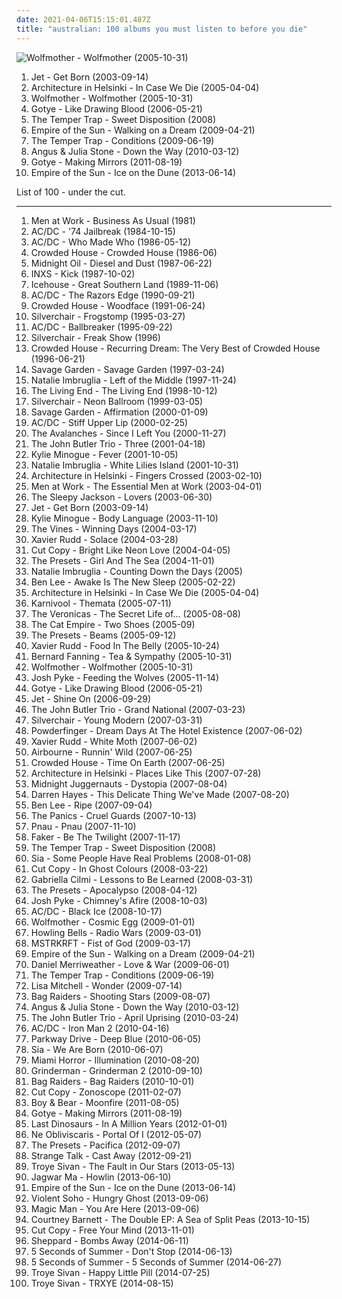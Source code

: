 ```yaml
---
date: 2021-04-06T15:15:01.487Z
title: "australian: 100 albums you must listen to before you die"
---
```

![Wolfmother - Wolfmother (2005-10-31)](http://coverartarchive.org/release/9bd9d999-77e0-48ce-bce9-6096123ffb72/4819622540-500.jpg "Wolfmother - Wolfmother (2005-10-31)")
<ol class="albums">
<li data-cover="https://img.discogs.com/VukbmouW37McBrWp8ZiCt4gYChw=/fit-in/600x583/filters:strip_icc():format(jpeg):mode_rgb():quality(90)/discogs-images/R-984322-1614531766-2603.jpeg.jpg" data-tags="rock" role="button">Jet - Get Born (2003-09-14)</li>
<li data-cover="https://img.discogs.com/dvj5OpSy9aqWBgTg6DzCum06chU=/fit-in/280x243/filters:strip_icc():format(jpeg):mode_rgb():quality(90)/discogs-images/R-747219-1242292656.jpeg.jpg" data-tags="indie pop" role="button">Architecture in Helsinki - In Case We Die (2005-04-04)</li>
<li data-cover="http://coverartarchive.org/release/9bd9d999-77e0-48ce-bce9-6096123ffb72/4819622540-500.jpg" data-tags="rock, hard rock" role="button">Wolfmother - Wolfmother (2005-10-31)</li>
<li data-cover="http://coverartarchive.org/release/adb359a8-a6d7-442b-a231-6005dc5e9a32/2588181873-500.jpg" data-tags="indie, australian, electronic" role="button">Gotye - Like Drawing Blood (2006-05-21)</li>
<li data-cover="http://coverartarchive.org/release/24fef968-ef90-4f90-ac89-e1e0cbb5ee0f/19080096762-500.jpg" data-tags="rock, australian" role="button">The Temper Trap - Sweet Disposition (2008)</li>
<li data-cover="http://coverartarchive.org/release/f1fc4c16-65a8-4c3e-a249-23ef46c41918/5300813420-500.jpg" data-tags="electronic" role="button">Empire of the Sun - Walking on a Dream (2009-04-21)</li>
<li data-cover="http://coverartarchive.org/release/2342ef67-07f8-4fc7-b7c5-a15d20bccac1/5908075333-500.jpg" data-tags="indie rock" role="button">The Temper Trap - Conditions (2009-06-19)</li>
<li data-cover="https://img.discogs.com/LrhznqUrhrbnOX4LXZY3sr6kwJw=/fit-in/293x293/filters:strip_icc():format(jpeg):mode_rgb():quality(90)/discogs-images/R-2187241-1268704983.jpeg.jpg" data-tags="folk, australian, acoustic, indie" role="button">Angus & Julia Stone - Down the Way (2010-03-12)</li>
<li data-cover="https://img.discogs.com/FJT4JjiaFBDBDCUdKj3ouXuus3M=/fit-in/293x293/filters:strip_icc():format(jpeg):mode_rgb():quality(90)/discogs-images/R-3069528-1314275965.jpeg.jpg" data-tags="indie, electronic" role="button">Gotye - Making Mirrors (2011-08-19)</li>
<li data-cover="http://coverartarchive.org/release/c06c34e8-15b5-4728-abfc-c7a4bca2c956/3981485392-500.jpg" data-tags="electronic, australian" role="button">Empire of the Sun - Ice on the Dune (2013-06-14)</li>
</ol>
List of 100 - under the cut.
<!-- more -->

_________________

<ol class="albums">
<li data-cover="https://img.discogs.com/TxLsEOQafZcd7-FZAUgQAAYb720=/fit-in/567x559/filters:strip_icc():format(jpeg):mode_rgb():quality(90)/discogs-images/R-952873-1193960761.jpeg.jpg" data-tags="80s" role="button">
Men at Work - Business As Usual (1981)
</li>
<li data-cover="https://img.discogs.com/I7mB_KrCVjLfzV9fjw9vMuKK9Ec=/fit-in/600x604/filters:strip_icc():format(jpeg):mode_rgb():quality(90)/discogs-images/R-2856067-1306599148.jpeg.jpg" data-tags="hard rock" role="button">
AC/DC - '74 Jailbreak (1984-10-15)
</li>
<li data-cover="https://via.placeholder.com/450" data-tags="hard rock" role="button">
AC/DC - Who Made Who (1986-05-12)
</li>
<li data-cover="https://img.discogs.com/WIdIcBUzP40Pz3X5VDSSvj53hmA=/fit-in/600x598/filters:strip_icc():format(jpeg):mode_rgb():quality(90)/discogs-images/R-2027743-1259429284.jpeg.jpg" data-tags="80s, pop, rock" role="button">
Crowded House - Crowded House (1986-06)
</li>
<li data-cover="http://coverartarchive.org/release/5e8956bc-c0d2-488b-b48c-96006713372c/17787548090-500.jpg" data-tags="rock, 80s" role="button">
Midnight Oil - Diesel and Dust (1987-06-22)
</li>
<li data-cover="http://coverartarchive.org/release/160806d7-651d-3470-a09b-40d1b7b21d26/2115338140-500.jpg" data-tags="80s, rock" role="button">
INXS - Kick (1987-10-02)
</li>
<li data-cover="https://img.discogs.com/NNbz_etOnTxezUQlh22yJ7iCBIg=/fit-in/419x629/filters:strip_icc():format(jpeg):mode_rgb():quality(90)/discogs-images/R-7671797-1446401663-8058.jpeg.jpg" data-tags="rock, australian" role="button">
Icehouse - Great Southern Land (1989-11-06)
</li>
<li data-cover="http://coverartarchive.org/release/c280af5a-666b-3221-9d1f-a12b674ddf54/11350701340-500.jpg" data-tags="hard rock" role="button">
AC/DC - The Razors Edge (1990-09-21)
</li>
<li data-cover="https://img.discogs.com/IYd0vgOIokmApK2eKqbbcFe-YkM=/fit-in/600x606/filters:strip_icc():format(jpeg):mode_rgb():quality(90)/discogs-images/R-1342958-1470291334-7087.jpeg.jpg" data-tags="crowded house" role="button">
Crowded House - Woodface (1991-06-24)
</li>
<li data-cover="https://via.placeholder.com/450" data-tags="grunge, rock" role="button">
Silverchair - Frogstomp (1995-03-27)
</li>
<li data-cover="https://via.placeholder.com/450" data-tags="hard rock" role="button">
AC/DC - Ballbreaker (1995-09-22)
</li>
<li data-cover="http://coverartarchive.org/release/b2c5c7c4-1d76-3172-9ca7-21a164b3dd11/15464992021-500.jpg" data-tags="grunge" role="button">
Silverchair - Freak Show (1996)
</li>
<li data-cover="http://coverartarchive.org/release/1477c584-2fa9-3408-a06c-a0f2f3d3830f/4160803700-500.jpg" data-tags="australian, very good" role="button">
Crowded House - Recurring Dream: The Very Best of Crowded House (1996-06-21)
</li>
<li data-cover="http://coverartarchive.org/release/7baa1b45-b60e-3ab0-8acf-3e42186c05ea/2444548035-500.jpg" data-tags="pop" role="button">
Savage Garden - Savage Garden (1997-03-24)
</li>
<li data-cover="http://coverartarchive.org/release/13e46e8d-b4c4-4669-b76c-3cc461569e56/25963924896-500.jpg" data-tags="pop" role="button">
Natalie Imbruglia - Left of the Middle (1997-11-24)
</li>
<li data-cover="http://coverartarchive.org/release/2ec72844-4b9b-4e5e-9441-3ae7570386b4/18283995835-500.jpg" data-tags="punk rock, australian, punkabilly" role="button">
The Living End - The Living End (1998-10-12)
</li>
<li data-cover="http://coverartarchive.org/release/b0051e8d-d63b-3dbb-b801-737c54d73933/1745470355-500.jpg" data-tags="rock, grunge" role="button">
Silverchair - Neon Ballroom (1999-03-05)
</li>
<li data-cover="https://img.discogs.com/8gFR5kiLKCwP5mHf_rlUCeG8RtM=/fit-in/466x461/filters:strip_icc():format(jpeg):mode_rgb():quality(90)/discogs-images/R-1057334-1188729845.jpeg.jpg" data-tags="pop" role="button">
Savage Garden - Affirmation (2000-01-09)
</li>
<li data-cover="http://coverartarchive.org/release/49e0129a-3401-3850-9c5b-27646356b106/2425079924-500.jpg" data-tags="hard rock" role="button">
AC/DC - Stiff Upper Lip (2000-02-25)
</li>
<li data-cover="http://coverartarchive.org/release/364fbbe8-94f4-4441-87ed-8e54ca2515ba/14134702700-500.jpg" data-tags="electronic" role="button">
The Avalanches - Since I Left You (2000-11-27)
</li>
<li data-cover="https://img.discogs.com/hTTwtBm7Pdn4FvLUaxY2QYOAydE=/fit-in/600x599/filters:strip_icc():format(jpeg):mode_rgb():quality(90)/discogs-images/R-3336647-1326326553.jpeg.jpg" data-tags="jbt" role="button">
The John Butler Trio - Three (2001-04-18)
</li>
<li data-cover="http://coverartarchive.org/release/03e76400-d2c5-497c-994e-48219c46c72b/5560639914-500.jpg" data-tags="pop, dance" role="button">
Kylie Minogue - Fever (2001-10-05)
</li>
<li data-cover="http://coverartarchive.org/release/4ae2f4b3-b35d-3210-b955-b3ebecd2829d/7462475297-500.jpg" data-tags="pop, female vocalists" role="button">
Natalie Imbruglia - White Lilies Island (2001-10-31)
</li>
<li data-cover="https://img.discogs.com/WE01r_GQ0rGlSeYf9q4g7PeEpLo=/fit-in/599x596/filters:strip_icc():format(jpeg):mode_rgb():quality(90)/discogs-images/R-929475-1174326177.jpeg.jpg" data-tags="indie pop, indie" role="button">
Architecture in Helsinki - Fingers Crossed (2003-02-10)
</li>
<li data-cover="https://img.discogs.com/CNWQ-65tOtu0wHnoQxU8t7lmjCM=/fit-in/600x852/filters:strip_icc():format(jpeg):mode_rgb():quality(90)/discogs-images/R-7970862-1452672610-7453.jpeg.jpg" data-tags="classic rock, pop, rock, 80s, australian, new wave, soft rock" role="button">
Men at Work - The Essential Men at Work (2003-04-01)
</li>
<li data-cover="http://coverartarchive.org/release/66dbad61-405a-4bac-a9f6-83f76cf9c7da/9725831330-500.jpg" data-tags="australian" role="button">
The Sleepy Jackson - Lovers (2003-06-30)
</li>
<li data-cover="https://img.discogs.com/VukbmouW37McBrWp8ZiCt4gYChw=/fit-in/600x583/filters:strip_icc():format(jpeg):mode_rgb():quality(90)/discogs-images/R-984322-1614531766-2603.jpeg.jpg" data-tags="rock" role="button">
Jet - Get Born (2003-09-14)
</li>
<li data-cover="https://img.discogs.com/HOJBvC15uRXGDOTyH_kexdd1vuk=/fit-in/600x605/filters:strip_icc():format(jpeg):mode_rgb():quality(90)/discogs-images/R-8269814-1458408052-9599.jpeg.jpg" data-tags="pop" role="button">
Kylie Minogue - Body Language (2003-11-10)
</li>
<li data-cover="https://img.discogs.com/3mbOIjGGDq61ImqUIBUwduKad7g=/fit-in/600x603/filters:strip_icc():format(jpeg):mode_rgb():quality(90)/discogs-images/R-484054-1525693159-1114.jpeg.jpg" data-tags="alternative rock, rock" role="button">
The Vines - Winning Days (2004-03-17)
</li>
<li data-cover="http://coverartarchive.org/release/b6daa9c7-94c3-4453-8bc4-e74e5a47249e/6960638372-500.jpg" data-tags="folk, surf, australian, acoustic" role="button">
Xavier Rudd - Solace (2004-03-28)
</li>
<li data-cover="http://coverartarchive.org/release/7b8ea2ae-e0d7-3b74-8667-42f2a4886835/4534453533-500.jpg" data-tags="electronica, electropop" role="button">
Cut Copy - Bright Like Neon Love (2004-04-05)
</li>
<li data-cover="http://coverartarchive.org/release/3d650482-252d-46e5-959f-30ad72876e81/2067452907-500.jpg" data-tags="electro, australian, the presets, the bees knees" role="button">
The Presets - Girl And The Sea (2004-11-01)
</li>
<li data-cover="https://img.discogs.com/gWFyjWkLviBQ9l-TDlEN58Gw2hk=/fit-in/455x455/filters:strip_icc():format(jpeg):mode_rgb():quality(90)/discogs-images/R-2659818-1295384136.jpeg.jpg" data-tags="pop, female vocalists" role="button">
Natalie Imbruglia - Counting Down the Days (2005)
</li>
<li data-cover="http://coverartarchive.org/release/7f1caad2-d40e-4568-b316-a6b58bfaf03b/22120885010-500.jpg" data-tags="australian" role="button">
Ben Lee - Awake Is The New Sleep (2005-02-22)
</li>
<li data-cover="https://img.discogs.com/dvj5OpSy9aqWBgTg6DzCum06chU=/fit-in/280x243/filters:strip_icc():format(jpeg):mode_rgb():quality(90)/discogs-images/R-747219-1242292656.jpeg.jpg" data-tags="indie pop" role="button">
Architecture in Helsinki - In Case We Die (2005-04-04)
</li>
<li data-cover="https://img.discogs.com/fYMk7WFU_R0oTNAUEX9IYGN308Y=/fit-in/300x300/filters:strip_icc():format(jpeg):mode_rgb():quality(90)/discogs-images/R-1698236-1237679298.jpeg.jpg" data-tags="alternative rock, metal, progressive rock, karnivool" role="button">
Karnivool - Themata (2005-07-11)
</li>
<li data-cover="http://coverartarchive.org/release/8fde8d7d-3f56-3d6e-8025-c8e9e5e76038/14903323808-500.jpg" data-tags="pop, pop punk, the veronicas" role="button">
The Veronicas - The Secret Life of... (2005-08-08)
</li>
<li data-cover="https://img.discogs.com/YtrSaPszyrFXACFtOQboWrZfrNU=/fit-in/500x500/filters:strip_icc():format(jpeg):mode_rgb():quality(90)/discogs-images/R-893597-1170067201.jpeg.jpg" data-tags="ska, alternative, australian" role="button">
The Cat Empire - Two Shoes (2005-09)
</li>
<li data-cover="http://coverartarchive.org/release/4a2b6743-147d-4e5b-9426-a05727d4cc0c/6386195266-500.jpg" data-tags="electronic, electro" role="button">
The Presets - Beams (2005-09-12)
</li>
<li data-cover="https://img.discogs.com/am3RmJ0yZuMUyiN6XVv77j3_m0c=/fit-in/600x528/filters:strip_icc():format(jpeg):mode_rgb():quality(90)/discogs-images/R-878767-1496596484-9812.jpeg.jpg" data-tags="acoustic, folk" role="button">
Xavier Rudd - Food In The Belly (2005-10-24)
</li>
<li data-cover="http://coverartarchive.org/release/6d283241-8ab9-4ce8-b5e5-4bed82e1f894/9230255613-500.jpg" data-tags="australian, acoustic" role="button">
Bernard Fanning - Tea & Sympathy (2005-10-31)
</li>
<li data-cover="http://coverartarchive.org/release/9bd9d999-77e0-48ce-bce9-6096123ffb72/4819622540-500.jpg" data-tags="rock, hard rock" role="button">
Wolfmother - Wolfmother (2005-10-31)
</li>
<li data-cover="https://img.discogs.com/Zn_PVNM_FO56rUVzHRW83Nx3z_c=/fit-in/500x500/filters:strip_icc():format(jpeg):mode_rgb():quality(90)/discogs-images/R-1067853-1327919452.jpeg.jpg" data-tags="australian" role="button">
Josh Pyke - Feeding the Wolves (2005-11-14)
</li>
<li data-cover="http://coverartarchive.org/release/adb359a8-a6d7-442b-a231-6005dc5e9a32/2588181873-500.jpg" data-tags="indie, australian, electronic" role="button">
Gotye - Like Drawing Blood (2006-05-21)
</li>
<li data-cover="https://img.discogs.com/4fUrGfPsFHBjYh100HLseNzxA1Y=/fit-in/600x450/filters:strip_icc():format(jpeg):mode_rgb():quality(90)/discogs-images/R-2533610-1289194214.jpeg.jpg" data-tags="rock, hard rock" role="button">
Jet - Shine On (2006-09-29)
</li>
<li data-cover="https://img.discogs.com/LD8wDjvcFBwlKne8OeUpGCsLO2s=/fit-in/600x600/filters:strip_icc():format(jpeg):mode_rgb():quality(90)/discogs-images/R-1896755-1250861719.jpeg.jpg" data-tags="folk, rock" role="button">
The John Butler Trio - Grand National (2007-03-23)
</li>
<li data-cover="https://img.discogs.com/kcWhkV979DH6Nda6ysKEhM_h_uA=/fit-in/600x554/filters:strip_icc():format(jpeg):mode_rgb():quality(90)/discogs-images/R-1099905-1532793292-3827.jpeg.jpg" data-tags="rock, alternative rock, alternative" role="button">
Silverchair - Young Modern (2007-03-31)
</li>
<li data-cover="http://coverartarchive.org/release/17fd9c64-1dbc-3d5c-ba53-4086991c81cd/4921652324-500.jpg" data-tags="australian" role="button">
Powderfinger - Dream Days At The Hotel Existence (2007-06-02)
</li>
<li data-cover="https://img.discogs.com/lwkGNhHJvvJVL1mkDqV5DD_js8g=/fit-in/600x559/filters:strip_icc():format(jpeg):mode_rgb():quality(90)/discogs-images/R-1065389-1189602288.jpeg.jpg" data-tags="surf, australian" role="button">
Xavier Rudd - White Moth (2007-06-02)
</li>
<li data-cover="http://coverartarchive.org/release/54f48d91-12e8-48c1-9f84-292e07b9faaa/4216579078-500.jpg" data-tags="hard rock" role="button">
Airbourne - Runnin' Wild (2007-06-25)
</li>
<li data-cover="https://img.discogs.com/XQFgarS1rd6AyUnHdYccjgyBx40=/fit-in/600x600/filters:strip_icc():format(jpeg):mode_rgb():quality(90)/discogs-images/R-6175437-1518968810-3549.jpeg.jpg" data-tags="australian, alternative rock" role="button">
Crowded House - Time On Earth (2007-06-25)
</li>
<li data-cover="http://coverartarchive.org/release/3962f99b-8d61-469a-b6d0-b4f1ca14f668/19552680044-500.jpg" data-tags="indie pop" role="button">
Architecture in Helsinki - Places Like This (2007-07-28)
</li>
<li data-cover="https://img.discogs.com/f1ZtFzXpOWkuJM7_t-ivbz8FCR4=/fit-in/600x597/filters:strip_icc():format(jpeg):mode_rgb():quality(90)/discogs-images/R-1047786-1389507683-6088.jpeg.jpg" data-tags="electronic" role="button">
Midnight Juggernauts - Dystopia (2007-08-04)
</li>
<li data-cover="https://img.discogs.com/qp-fSXy8to2EneFsoGOXf99Fle0=/fit-in/600x581/filters:strip_icc():format(jpeg):mode_rgb():quality(90)/discogs-images/R-2210804-1595306896-2248.jpeg.jpg" data-tags="australian, pop" role="button">
Darren Hayes - This Delicate Thing We've Made (2007-08-20)
</li>
<li data-cover="http://coverartarchive.org/release/a1caffde-a45e-43d6-bcae-631164058a97/16176453167-500.jpg" data-tags="indie, country, alternative, folk, singer-songwriter, australian, happy music, my cd collection" role="button">
Ben Lee - Ripe (2007-09-04)
</li>
<li data-cover="https://img.discogs.com/5CSR2ZexE31wNBuqOnv9HvTMq1A=/fit-in/400x398/filters:strip_icc():format(jpeg):mode_rgb():quality(90)/discogs-images/R-2664115-1334722692.jpeg.jpg" data-tags="australian" role="button">
The Panics - Cruel Guards (2007-10-13)
</li>
<li data-cover="http://coverartarchive.org/release/d140c01c-906d-37e8-96ac-fffa45af8fcc/8490359162-500.jpg" data-tags="electronic, australian, indietronica" role="button">
Pnau - Pnau (2007-11-10)
</li>
<li data-cover="http://coverartarchive.org/release/1f1817f1-0357-4f55-912b-1e4b052abaab/1158143504-500.jpg" data-tags="indie, rock, australian, aussie, sydney, discoverockult, good australian pop with substance" role="button">
Faker - Be The Twilight (2007-11-17)
</li>
<li data-cover="http://coverartarchive.org/release/24fef968-ef90-4f90-ac89-e1e0cbb5ee0f/19080096762-500.jpg" data-tags="rock, australian" role="button">
The Temper Trap - Sweet Disposition (2008)
</li>
<li data-cover="http://coverartarchive.org/release/b5c33b49-39d8-4112-a195-3bf114decafb/28675957501-500.jpg" data-tags="chillout" role="button">
Sia - Some People Have Real Problems (2008-01-08)
</li>
<li data-cover="http://coverartarchive.org/release/bee6b37a-b48e-4743-b253-77ace8c62f1d/2266503775-500.jpg" data-tags="electronic" role="button">
Cut Copy - In Ghost Colours (2008-03-22)
</li>
<li data-cover="http://coverartarchive.org/release/75844a1c-9bbc-4781-8186-c4756f09c7ae/27481442661-500.jpg" data-tags="pop, gabriella cilmi" role="button">
Gabriella Cilmi - Lessons to Be Learned (2008-03-31)
</li>
<li data-cover="https://img.discogs.com/dbCaE2fItl8dqZ1SH3_ToeurATU=/fit-in/545x487/filters:strip_icc():format(jpeg):mode_rgb():quality(90)/discogs-images/R-3311782-1354267437-5929.jpeg.jpg" data-tags="electronic" role="button">
The Presets - Apocalypso (2008-04-12)
</li>
<li data-cover="https://img.discogs.com/FEQN95Zhrj2P1AbzV-25QcLbtig=/fit-in/600x540/filters:strip_icc():format(jpeg):mode_rgb():quality(90)/discogs-images/R-6129122-1445205253-2692.jpeg.jpg" data-tags="indie, singer-songwriter, australian" role="button">
Josh Pyke - Chimney's Afire (2008-10-03)
</li>
<li data-cover="http://coverartarchive.org/release/701340f6-dea7-3f37-acb6-808950f5299b/13904108948-500.jpg" data-tags="hard rock" role="button">
AC/DC - Black Ice (2008-10-17)
</li>
<li data-cover="https://img.discogs.com/VhYpdoLF60HMd744Ts3Po_g2_9Q=/fit-in/600x591/filters:strip_icc():format(jpeg):mode_rgb():quality(90)/discogs-images/R-2303810-1557425250-3633.jpeg.jpg" data-tags="hard rock, rock, stoner rock" role="button">
Wolfmother - Cosmic Egg (2009-01-01)
</li>
<li data-cover="https://img.discogs.com/386MqCyhoQeEYW_EV0DED1vektE=/fit-in/600x600/filters:strip_icc():format(jpeg):mode_rgb():quality(90)/discogs-images/R-1673013-1248027968.jpeg.jpg" data-tags="australian" role="button">
Howling Bells - Radio Wars (2009-03-01)
</li>
<li data-cover="https://img.discogs.com/-DRPp_LWq8HBapQbL1grC57diKs=/fit-in/320x319/filters:strip_icc():format(jpeg):mode_rgb():quality(90)/discogs-images/R-1709934-1238425451.jpeg.jpg" data-tags="electronic" role="button">
MSTRKRFT - Fist of God (2009-03-17)
</li>
<li data-cover="http://coverartarchive.org/release/f1fc4c16-65a8-4c3e-a249-23ef46c41918/5300813420-500.jpg" data-tags="electronic" role="button">
Empire of the Sun - Walking on a Dream (2009-04-21)
</li>
<li data-cover="https://img.discogs.com/OJ2fvEDJURvll-2zioxau1bFBFI=/fit-in/600x597/filters:strip_icc():format(jpeg):mode_rgb():quality(90)/discogs-images/R-1799375-1448805802-5595.jpeg.jpg" data-tags="pop" role="button">
Daniel Merriweather - Love & War (2009-06-01)
</li>
<li data-cover="http://coverartarchive.org/release/2342ef67-07f8-4fc7-b7c5-a15d20bccac1/5908075333-500.jpg" data-tags="indie rock" role="button">
The Temper Trap - Conditions (2009-06-19)
</li>
<li data-cover="http://coverartarchive.org/release/9f74dbdb-1acd-4ef0-962c-a801ed3377ed/21845243806-500.jpg" data-tags="pop, josh radio" role="button">
Lisa Mitchell - Wonder (2009-07-14)
</li>
<li data-cover="http://coverartarchive.org/release/b0859310-5eee-40dc-88ac-9cd761f91d49/6576902413-500.jpg" data-tags="trance, electronic, dance, australian, house" role="button">
Bag Raiders - Shooting Stars (2009-08-07)
</li>
<li data-cover="https://img.discogs.com/LrhznqUrhrbnOX4LXZY3sr6kwJw=/fit-in/293x293/filters:strip_icc():format(jpeg):mode_rgb():quality(90)/discogs-images/R-2187241-1268704983.jpeg.jpg" data-tags="folk, australian, acoustic, indie" role="button">
Angus & Julia Stone - Down the Way (2010-03-12)
</li>
<li data-cover="https://img.discogs.com/8d8f8f69c0b35de09d8b8b063a3d2cd54dd9e234/images/spacer.gif" data-tags="folk, australian, jbt, john butler" role="button">
The John Butler Trio - April Uprising (2010-03-24)
</li>
<li data-cover="http://coverartarchive.org/release/1da05321-a8ba-436e-a1a6-98822ea28e94/23564387481-500.jpg" data-tags="soundtrack, hard rock" role="button">
AC/DC - Iron Man 2 (2010-04-16)
</li>
<li data-cover="http://coverartarchive.org/release/4edf1492-cd7e-4aee-83d1-54e583d17958/1065442756-500.jpg" data-tags="metalcore" role="button">
Parkway Drive - Deep Blue (2010-06-05)
</li>
<li data-cover="https://img.discogs.com/Wn2kWKIAhfX-dW93ZaehnSF0AtE=/fit-in/596x591/filters:strip_icc():format(jpeg):mode_rgb():quality(90)/discogs-images/R-2322548-1277654720.jpeg.jpg" data-tags="female vocalists, pop" role="button">
Sia - We Are Born (2010-06-07)
</li>
<li data-cover="http://coverartarchive.org/release/ad3feb4a-d061-4666-b543-666d503cdb67/4022993062-500.jpg" data-tags="electronic, synthpop" role="button">
Miami Horror - Illumination (2010-08-20)
</li>
<li data-cover="http://coverartarchive.org/release/a9434b3e-fc13-39a1-8bce-ce0079dc1125/9576536177-500.jpg" data-tags="alternative rock, garage" role="button">
Grinderman - Grinderman 2 (2010-09-10)
</li>
<li data-cover="http://coverartarchive.org/release/2af49440-6cc2-45c6-bcdc-4a65f3a86ece/6978324804-500.jpg" data-tags="electronic, house" role="button">
Bag Raiders - Bag Raiders (2010-10-01)
</li>
<li data-cover="http://coverartarchive.org/release/78188810-df1a-4ac0-ac60-57e3bd84284b/18315026356-500.jpg" data-tags="electronic" role="button">
Cut Copy - Zonoscope (2011-02-07)
</li>
<li data-cover="http://coverartarchive.org/release/d7efc496-d268-4eb5-8cf9-02b3c07de04a/3502908841-500.jpg" data-tags="australian, folk rock" role="button">
Boy & Bear - Moonfire (2011-08-05)
</li>
<li data-cover="https://img.discogs.com/FJT4JjiaFBDBDCUdKj3ouXuus3M=/fit-in/293x293/filters:strip_icc():format(jpeg):mode_rgb():quality(90)/discogs-images/R-3069528-1314275965.jpeg.jpg" data-tags="indie, electronic" role="button">
Gotye - Making Mirrors (2011-08-19)
</li>
<li data-cover="http://coverartarchive.org/release/13f4134b-2d38-4550-8172-03001e092935/911704596-500.jpg" data-tags="australian, summer" role="button">
Last Dinosaurs - In A Million Years (2012-01-01)
</li>
<li data-cover="http://coverartarchive.org/release/e6b87adf-0024-4111-8f98-7f274af274dc/5971488709-500.jpg" data-tags="progressive metal" role="button">
Ne Obliviscaris - Portal Of I (2012-05-07)
</li>
<li data-cover="http://coverartarchive.org/release/8de037a4-f8db-4219-862e-2e50400441c2/23648189847-500.jpg" data-tags="electronic, australian" role="button">
The Presets - Pacifica (2012-09-07)
</li>
<li data-cover="https://img.discogs.com/JOuh7PkOyZ19us8N9fnE9_l69PU=/fit-in/500x500/filters:strip_icc():format(jpeg):mode_rgb():quality(90)/discogs-images/R-4331972-1361978900-9552.jpeg.jpg" data-tags="electronic, indie pop, synthpop" role="button">
Strange Talk - Cast Away (2012-09-21)
</li>
<li data-cover="https://img.discogs.com/hrp-6Fz0OaU2mKzq9x5BQf8NPaY=/fit-in/600x600/filters:strip_icc():format(jpeg):mode_rgb():quality(90)/discogs-images/R-11445111-1516463745-7281.jpeg.jpg" data-tags="pop, australian, youtube, male vocalists" role="button">
Troye Sivan - The Fault in Our Stars (2013-05-13)
</li>
<li data-cover="https://img.discogs.com/pr4P-Lu0VVSTmWZVoBfCXU3P7Uk=/fit-in/300x300/filters:strip_icc():format(jpeg):mode_rgb():quality(90)/discogs-images/R-4651028-1371094078-3852.jpeg.jpg" data-tags="indie, psychedelic pop" role="button">
Jagwar Ma - Howlin (2013-06-10)
</li>
<li data-cover="http://coverartarchive.org/release/c06c34e8-15b5-4728-abfc-c7a4bca2c956/3981485392-500.jpg" data-tags="electronic, australian" role="button">
Empire of the Sun - Ice on the Dune (2013-06-14)
</li>
<li data-cover="http://coverartarchive.org/release/87efb798-d326-49e9-9905-65f9bfb45f44/7339492732-500.jpg" data-tags="australian" role="button">
Violent Soho - Hungry Ghost (2013-09-06)
</li>
<li data-cover="http://coverartarchive.org/release/a6ccfc67-9337-4935-8f18-4529180510d1/5416578532-500.jpg" data-tags="electronic, indie, rock, alternative, australian, pop punk, listen" role="button">
Magic Man - You Are Here (2013-09-06)
</li>
<li data-cover="http://coverartarchive.org/release/bc10240b-ebb3-4174-a082-dedcc365d45d/6905764502-500.jpg" data-tags="indie, indie folk" role="button">
Courtney Barnett - The Double EP: A Sea of Split Peas (2013-10-15)
</li>
<li data-cover="http://coverartarchive.org/release/62e27a4d-6b32-46c7-8994-57728b4bca98/26563562242-500.jpg" data-tags="electropop, australian, alternative dance" role="button">
Cut Copy - Free Your Mind (2013-11-01)
</li>
<li data-cover="http://coverartarchive.org/release/92285633-a742-4a0c-ab9e-0fbd6e66a859/11423828172-500.jpg" data-tags="indie, australian" role="button">
Sheppard - Bombs Away (2014-06-11)
</li>
<li data-cover="http://coverartarchive.org/release/f6e50836-e87e-4ada-96ee-5c48f91a715d/7774986323-500.jpg" data-tags="rock, pop rock, australian, pop punk" role="button">
5 Seconds of Summer - Don't Stop (2014-06-13)
</li>
<li data-cover="http://coverartarchive.org/release/bbe50630-ccc2-49fb-9b27-4acc46486e29/7688648143-500.jpg" data-tags="pop rock" role="button">
5 Seconds of Summer - 5 Seconds of Summer (2014-06-27)
</li>
<li data-cover="https://img.discogs.com/fi4jZ9ztLE3D36kuxCBPcZoQbAE=/fit-in/600x599/filters:strip_icc():format(jpeg):mode_rgb():quality(90)/discogs-images/R-6857298-1428100499-3255.jpeg.jpg" data-tags="pop, australian, youtube, male vocalists" role="button">
Troye Sivan - Happy Little Pill (2014-07-25)
</li>
<li data-cover="http://coverartarchive.org/release/533573b9-9f3c-400f-be2d-ac11a94fb02a/7919834586-500.jpg" data-tags="pop" role="button">
Troye Sivan - TRXYE (2014-08-15)
</li>
</ol>